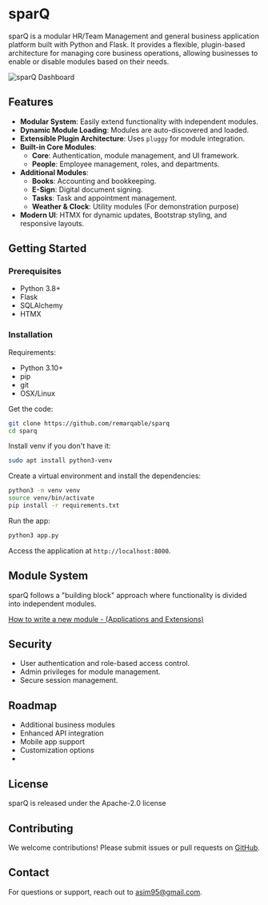 # sparQ

sparQ is a modular HR/Team Management and general business application platform built with Python and Flask. It provides a flexible, plugin-based 
architecture for managing core business operations, allowing businesses to enable or disable modules based on their needs.  

![sparQ Dashboard](https://github.com/remarqable/sparq/blob/master/modules/core/views/assets/images/screen1.png)  

  

## Features

- **Modular System**: Easily extend functionality with independent modules.
- **Dynamic Module Loading**: Modules are auto-discovered and loaded.
- **Extensible Plugin Architecture**: Uses `pluggy` for module integration.
- **Built-in Core Modules**:
  - **Core**: Authentication, module management, and UI framework.
  - **People**: Employee management, roles, and departments.
- **Additional Modules**:
  - **Books**: Accounting and bookkeeping.
  - **E-Sign**: Digital document signing.
  - **Tasks**: Task and appointment management.
  - **Weather & Clock**: Utility modules (For demonstration purpose)
- **Modern UI**: HTMX for dynamic updates, Bootstrap styling, and responsive layouts.

## Getting Started

### Prerequisites
- Python 3.8+
- Flask
- SQLAlchemy
- HTMX

### Installation


Requirements:
- Python 3.10+
- pip
- git
- OSX/Linux


Get the code:
```bash
git clone https://github.com/remarqable/sparq
cd sparq
```

Install venv if you don't have it:
```bash
sudo apt install python3-venv
```

Create a virtual environment and install the dependencies:
```bash
python3 -m venv venv
source venv/bin/activate
pip install -r requirements.txt
```

Run the app:
```bash
python3 app.py
```

Access the application at `http://localhost:8000`.

## Module System

sparQ follows a "building block" approach where functionality is divided into independent modules.

[How to write a new module - (Applications and Extensions)](https://github.com/remarqable/sparq/blob/master/docs/Write%20a%20module%20-%20App.md)


## Security
- User authentication and role-based access control.
- Admin privileges for module management.
- Secure session management.

## Roadmap
- Additional business modules
- Enhanced API integration
- Mobile app support
- Customization options
- 

## License
sparQ is released under the Apache-2.0 license

## Contributing
We welcome contributions! Please submit issues or pull requests on [GitHub](https://github.com/remarqable/sparq).

## Contact
For questions or support, reach out to [asim95@gmail.com](mailto:asim95@gmail.com).


